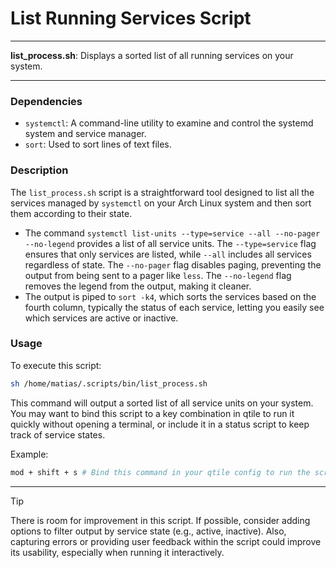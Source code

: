 # List Running Services Script

---

**list_process.sh**: Displays a sorted list of all running services on your system.

---

### Dependencies

- `systemctl`: A command-line utility to examine and control the systemd system and service manager.
- `sort`: Used to sort lines of text files.

### Description

The `list_process.sh` script is a straightforward tool designed to list all the services managed by `systemctl` on your Arch Linux system and then sort them according to their state. 

- The command `systemctl list-units --type=service --all --no-pager --no-legend` provides a list of all service units. The `--type=service` flag ensures that only services are listed, while `--all` includes all services regardless of state. The `--no-pager` flag disables paging, preventing the output from being sent to a pager like `less`. The `--no-legend` flag removes the legend from the output, making it cleaner.
- The output is piped to `sort -k4`, which sorts the services based on the fourth column, typically the status of each service, letting you easily see which services are active or inactive.

### Usage

To execute this script:

```bash
sh /home/matias/.scripts/bin/list_process.sh
```

This command will output a sorted list of all service units on your system. You may want to bind this script to a key combination in qtile to run it quickly without opening a terminal, or include it in a status script to keep track of service states.

Example:

```bash
mod + shift + s # Bind this command in your qtile config to run the script and display output
```

---

> [!TIP]
> There is room for improvement in this script. If possible, consider adding options to filter output by service state (e.g., active, inactive). Also, capturing errors or providing user feedback within the script could improve its usability, especially when running it interactively.